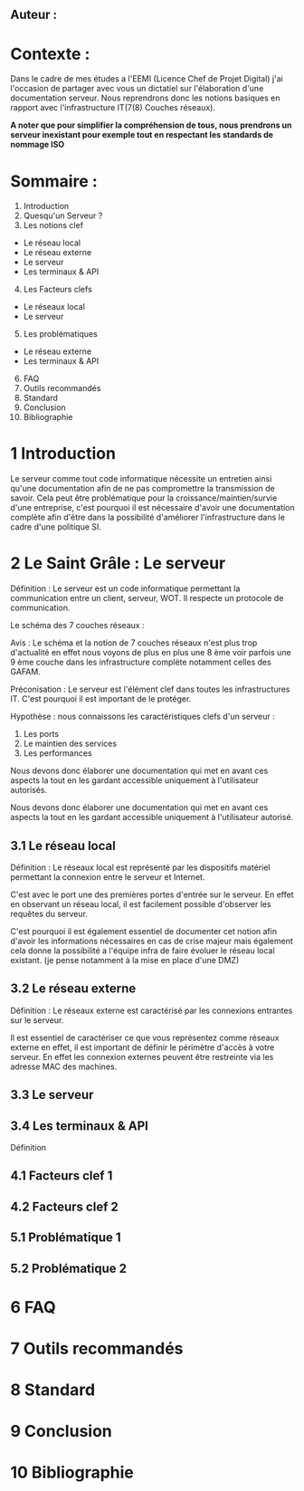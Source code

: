 ## Auteur :

# Contexte :
Dans le cadre de mes études a l'EEMI (Licence Chef de Projet Digital) j'ai l'occasion de partager avec vous un dictatiel sur l'élaboration d'une documentation serveur. Nous reprendrons donc les notions basiques en rapport avec l'infrastructure IT(7(8) Couches réseaux).

**A noter que pour simplifier la compréhension de tous, nous prendrons un serveur inexistant pour exemple tout en respectant les standards de nommage ISO**

# Sommaire :

1. Introduction
2. Quesqu'un Serveur ?
3. Les notions clef
* Le réseau local 
* Le réseau externe
* Le serveur
* Les terminaux & API
4. Les Facteurs clefs
* Le réseaux local
* Le serveur
5. Les problématiques
* Le réseau externe
* Les terminaux & API
6. FAQ
7. Outils recommandés
8. Standard
9. Conclusion
10. Bibliographie

# 1 Introduction
Le serveur comme tout code informatique nécessite un entretien ainsi qu'une documentation afin de ne pas compromettre la transmission de savoir. Cela peut être problématique pour la croissance/maintien/survie d'une entreprise, c'est pourquoi il est nécessaire d'avoir une documentation complète afin d'être dans la possibilité d'améliorer l'infrastructure dans le cadre d'une politique SI.
# 2 Le Saint Grâle : Le serveur
Définition : Le serveur est un code informatique permettant la communication entre un client, serveur, WOT. Il respecte un protocole de communication.

Le schéma des 7 couches réseaux :

Avis : Le schéma et la notion de 7 couches réseaux n'est plus trop d'actualité en effet nous voyons de plus en plus une 8 ème voir parfois une 9 ème couche dans les infrastructure complète notamment celles des GAFAM.

Préconisation : Le serveur est l'élément clef dans toutes les infrastructures IT. C'est pourquoi il est important de le protéger.

Hypothèse : nous connaissons les caractéristiques clefs d'un serveur :
1. Les ports 
2. Le maintien des services
3. Les performances

Nous devons donc élaborer une documentation qui met en avant ces aspects la tout en les gardant accessible uniquement à l'utilisateur autorisés.

Nous devons donc élaborer une documentation qui met en avant ces aspects la tout en les gardant accessible uniquement à l'utilisateur autorisé.

## 3.1 Le réseau local 
Définition : Le réseaux local est représenté par les dispositifs matériel permettant la connexion entre le serveur et Internet. 

C'est avec le port une des premières portes d'entrée sur le serveur. En effet en observant un réseau local, il est facilement possible d'observer les requêtes du serveur.

C'est pourquoi il est également essentiel de documenter cet notion afin d'avoir les informations nécessaires en cas de crise majeur mais également cela donne la possibilité a l'équipe infra de faire évoluer le réseau local existant. (je pense notamment à la mise en place d'une DMZ)
## 3.2 Le réseau externe
Définition : Le réseaux externe est caractérisé par les connexions entrantes sur le serveur.

Il est essentiel de caractériser ce que vous représentez comme réseaux externe en effet, il est important de définir le périmètre d'accès à votre serveur. En effet les connexion externes peuvent être restreinte via les adresse MAC des machines.

## 3.3 Le serveur

## 3.4 Les terminaux & API
Définition
## 4.1 Facteurs clef 1
## 4.2 Facteurs clef 2
## 5.1 Problématique 1
## 5.2 Problématique 2
# 6 FAQ
# 7 Outils recommandés
# 8 Standard
# 9 Conclusion
# 10 Bibliographie
